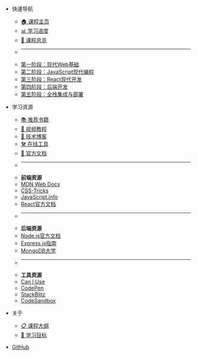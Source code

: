 <!-- 顶部导航栏 -->

* 快速导航
  * [🏠 课程主页](home.md)
  * [📊 学习进度](progress-tracker.html)
  * [📖 课程总览](README.md)
  * ---
  * [第一阶段：现代Web基础](phase-1-modern-web/README.md)
  * [第二阶段：JavaScript现代编程](phase-2-javascript-mastery/README.md)
  * [第三阶段：React现代开发](phase-3-react-development/README.md)
  * [第四阶段：后端开发](phase-4-backend-development/README.md)
  * [第五阶段：全栈集成与部署](phase-5-fullstack-deployment/README.md)

* 学习资源
  * [📚 推荐书籍](#books)
  * [🎥 视频教程](#videos)
  * [📝 技术博客](#blogs)
  * [🛠️ 在线工具](#tools)
  * [📖 官方文档](#docs)
  * ---
  * **前端资源**
  * [MDN Web Docs](https://developer.mozilla.org/)
  * [CSS-Tricks](https://css-tricks.com/)
  * [JavaScript.info](https://javascript.info/)
  * [React官方文档](https://react.dev/)
  * ---
  * **后端资源**
  * [Node.js官方文档](https://nodejs.org/)
  * [Express.js指南](https://expressjs.com/)
  * [MongoDB大学](https://university.mongodb.com/)
  * ---
  * **工具资源**
  * [Can I Use](https://caniuse.com/)
  * [CodePen](https://codepen.io/)
  * [StackBlitz](https://stackblitz.com/)
  * [CodeSandbox](https://codesandbox.io/)

* 关于
  * [📋 课程大纲](README.md)
  * [🎯 学习目标](#objectives)

* [GitHub](https://github.com/yourusername/60-day-modern-course)